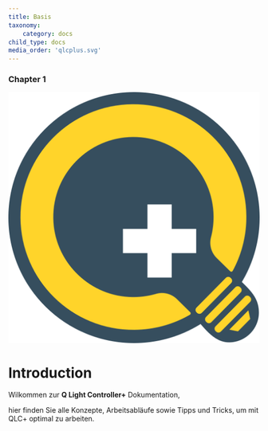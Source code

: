 ```yaml
---
title: Basis
taxonomy:
    category: docs
child_type: docs
media_order: 'qlcplus.svg'
---
```


### Chapter 1

![qlcplus](qlcplus.svg "qlcplus")

# Introduction

Wilkommen zur **Q Light Controller+** Dokumentation,

hier finden Sie alle Konzepte, Arbeitsabläufe sowie Tipps und Tricks, um mit QLC+ optimal zu arbeiten.
